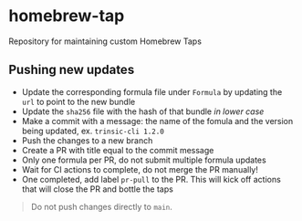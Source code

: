 # homebrew-tap

Repository for maintaining custom Homebrew Taps

## Pushing new updates

- Update the corresponding formula file under `Formula` by updating the `url` to point to the new bundle
- Update the `sha256` file with the hash of that bundle *in lower case*
- Make a commit with a message: the name of the fomula and the version being updated, ex. `trinsic-cli 1.2.0`
- Push the changes to a new branch
- Create a PR with title equal to the commit message
- Only one formula per PR, do not submit multiple formula updates
- Wait for CI actions to complete, do not merge the PR manually!
- One completed, add label `pr-pull` to the PR. This will kick off actions that will close the PR and bottle the taps

> Do not push changes directly to `main`.
